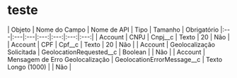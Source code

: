 # teste

| Objeto | Nome do Campo | Nome de API | Tipo | Tamanho | Obrigatório |:---|:---|:---|:---:|:---:|:---:|:---:| | Account | CNPJ | Cnpj__c | Texto | 20 | Não | | Account | CPF | Cpf__c | Texto | 20 | Não | | Account | Geolocalização Solicitada | GeolocationRequested__c | Boolean | | Não | | Account | Mensagem de Erro Geolocalização | GeolocationErrorMessage__c | Texto Longo (1000) | | Não |
